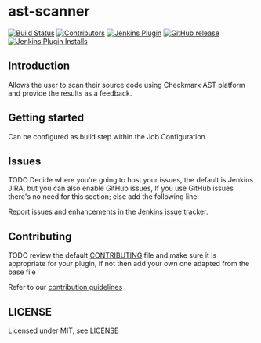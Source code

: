 # ast-scanner

[![Build Status](https://ci.jenkins.io/job/Plugins/job/ast-scanner-plugin/job/master/badge/icon)](https://ci.jenkins.io/job/Plugins/job/ast-scanner-plugin/job/master/)
[![Contributors](https://img.shields.io/github/contributors/jenkinsci/ast-scanner-plugin.svg)](https://github.com/jenkinsci/ast-scanner-plugin/graphs/contributors)
[![Jenkins Plugin](https://img.shields.io/jenkins/plugin/v/ast-scanner.svg)](https://plugins.jenkins.io/ast-scanner)
[![GitHub release](https://img.shields.io/github/release/jenkinsci/ast-scanner-plugin.svg?label=changelog)](https://github.com/jenkinsci/ast-scanner-plugin/releases/latest)
[![Jenkins Plugin Installs](https://img.shields.io/jenkins/plugin/i/ast-scanner.svg?color=blue)](https://plugins.jenkins.io/ast-scanner)

## Introduction

Allows the user to scan their source code using Checkmarx AST platform and provide the results as a feedback.

## Getting started

Can be configured as build step within the Job Configuration.

## Issues

TODO Decide where you're going to host your issues, the default is Jenkins JIRA, but you can also enable GitHub issues,
If you use GitHub issues there's no need for this section; else add the following line:

Report issues and enhancements in the [Jenkins issue tracker](https://issues.jenkins-ci.org/).

## Contributing

TODO review the default [CONTRIBUTING](https://github.com/jenkinsci/.github/blob/master/CONTRIBUTING.md) file and make sure it is appropriate for your plugin, if not then add your own one adapted from the base file

Refer to our [contribution guidelines](https://github.com/jenkinsci/.github/blob/master/CONTRIBUTING.md)

## LICENSE

Licensed under MIT, see [LICENSE](LICENSE.md)

